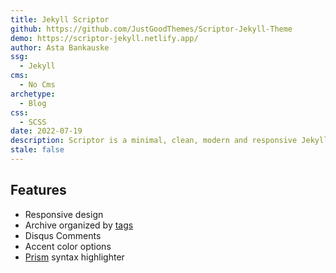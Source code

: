 ```yaml
---
title: Jekyll Scriptor
github: https://github.com/JustGoodThemes/Scriptor-Jekyll-Theme
demo: https://scriptor-jekyll.netlify.app/
author: Asta Bankauske
ssg:
  - Jekyll
cms:
  - No Cms
archetype:
  - Blog
css:
  - SCSS
date: 2022-07-19
description: Scriptor is a minimal, clean, modern and responsive Jekyll theme for writers.
stale: false
---
```


## Features

- Responsive design
- Archive organized by [tags](https://scriptor-jekyll.netlify.com/tags/)
- Disqus Comments
- Accent color options
- [Prism](https://prismjs.com/) syntax highlighter
